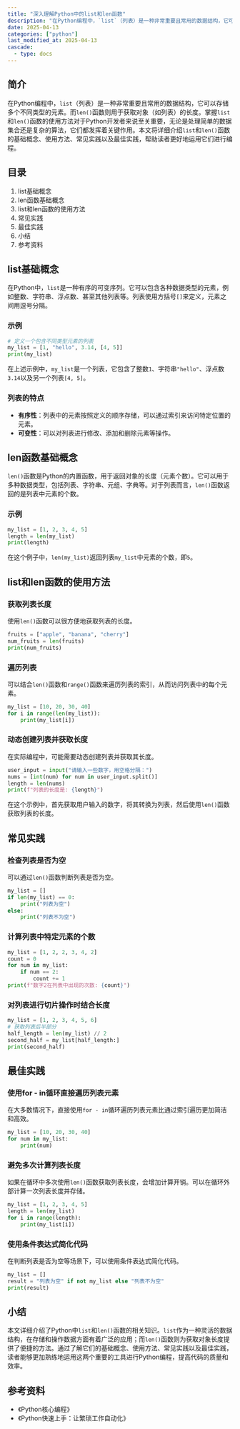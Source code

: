 ```yaml
---
title: "深入理解Python中的list和len函数"
description: "在Python编程中，`list`（列表）是一种非常重要且常用的数据结构，它可以存储多个不同类型的元素。而`len()`函数则用于获取对象（如列表）的长度。掌握`list`和`len()`函数的使用方法对于Python开发者来说至关重要，无论是处理简单的数据集合还是复杂的算法，它们都发挥着关键作用。本文将详细介绍`list`和`len()`函数的基础概念、使用方法、常见实践以及最佳实践，帮助读者更好地运用它们进行编程。"
date: 2025-04-13
categories: ["python"]
last_modified_at: 2025-04-13
cascade:
  - type: docs
---
```



## 简介
在Python编程中，`list`（列表）是一种非常重要且常用的数据结构，它可以存储多个不同类型的元素。而`len()`函数则用于获取对象（如列表）的长度。掌握`list`和`len()`函数的使用方法对于Python开发者来说至关重要，无论是处理简单的数据集合还是复杂的算法，它们都发挥着关键作用。本文将详细介绍`list`和`len()`函数的基础概念、使用方法、常见实践以及最佳实践，帮助读者更好地运用它们进行编程。

<!-- more -->
## 目录
1. list基础概念
2. len函数基础概念
3. list和len函数的使用方法
4. 常见实践
5. 最佳实践
6. 小结
7. 参考资料

## list基础概念
在Python中，`list`是一种有序的可变序列。它可以包含各种数据类型的元素，例如整数、字符串、浮点数、甚至其他列表等。列表使用方括号`[]`来定义，元素之间用逗号分隔。

### 示例
```python
# 定义一个包含不同类型元素的列表
my_list = [1, "hello", 3.14, [4, 5]]
print(my_list)  
```
在上述示例中，`my_list`是一个列表，它包含了整数`1`、字符串`"hello"`、浮点数`3.14`以及另一个列表`[4, 5]`。

### 列表的特点
- **有序性**：列表中的元素按照定义的顺序存储，可以通过索引来访问特定位置的元素。
- **可变性**：可以对列表进行修改、添加和删除元素等操作。

## len函数基础概念
`len()`函数是Python的内置函数，用于返回对象的长度（元素个数）。它可以用于多种数据类型，包括列表、字符串、元组、字典等。对于列表而言，`len()`函数返回的是列表中元素的个数。

### 示例
```python
my_list = [1, 2, 3, 4, 5]
length = len(my_list)
print(length)  
```
在这个例子中，`len(my_list)`返回列表`my_list`中元素的个数，即`5`。

## list和len函数的使用方法

### 获取列表长度
使用`len()`函数可以很方便地获取列表的长度。

```python
fruits = ["apple", "banana", "cherry"]
num_fruits = len(fruits)
print(num_fruits)  
```
### 遍历列表
可以结合`len()`函数和`range()`函数来遍历列表的索引，从而访问列表中的每个元素。

```python
my_list = [10, 20, 30, 40]
for i in range(len(my_list)):
    print(my_list[i])
```
### 动态创建列表并获取长度
在实际编程中，可能需要动态创建列表并获取其长度。

```python
user_input = input("请输入一些数字，用空格分隔：")
nums = [int(num) for num in user_input.split()]
length = len(nums)
print(f"列表的长度是: {length}")
```
在这个示例中，首先获取用户输入的数字，将其转换为列表，然后使用`len()`函数获取列表的长度。

## 常见实践

### 检查列表是否为空
可以通过`len()`函数判断列表是否为空。

```python
my_list = []
if len(my_list) == 0:
    print("列表为空")
else:
    print("列表不为空")
```
### 计算列表中特定元素的个数
```python
my_list = [1, 2, 2, 3, 4, 2]
count = 0
for num in my_list:
    if num == 2:
        count += 1
print(f"数字2在列表中出现的次数: {count}")
```
### 对列表进行切片操作时结合长度
```python
my_list = [1, 2, 3, 4, 5, 6]
# 获取列表后半部分
half_length = len(my_list) // 2
second_half = my_list[half_length:]
print(second_half)  
```

## 最佳实践

### 使用for - in循环直接遍历列表元素
在大多数情况下，直接使用`for - in`循环遍历列表元素比通过索引遍历更加简洁和高效。

```python
my_list = [10, 20, 30, 40]
for num in my_list:
    print(num)
```
### 避免多次计算列表长度
如果在循环中多次使用`len()`函数获取列表长度，会增加计算开销。可以在循环外部计算一次列表长度并存储。

```python
my_list = [1, 2, 3, 4, 5]
length = len(my_list)
for i in range(length):
    print(my_list[i])
```
### 使用条件表达式简化代码
在判断列表是否为空等场景下，可以使用条件表达式简化代码。

```python
my_list = []
result = "列表为空" if not my_list else "列表不为空"
print(result)
```

## 小结
本文详细介绍了Python中`list`和`len()`函数的相关知识。`list`作为一种灵活的数据结构，在存储和操作数据方面有着广泛的应用；而`len()`函数则为获取对象长度提供了便捷的方法。通过了解它们的基础概念、使用方法、常见实践以及最佳实践，读者能够更加熟练地运用这两个重要的工具进行Python编程，提高代码的质量和效率。

## 参考资料
- 《Python核心编程》
- 《Python快速上手：让繁琐工作自动化》 